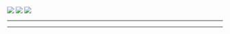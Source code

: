 ![](1f5aba38-1b97-4dd0-b437-c73eeed881da)
![](151a8a8f-c2dc-4c7f-a598-8dd592304f6c)
![](07aa82b8-6ce7-4a7f-8e45-01174436888a)



----

----

